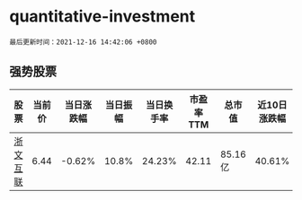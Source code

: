# quantitative-investment

`最后更新时间：2021-12-16 14:42:06 +0800`

## 强势股票

|股票|当前价|当日涨跌幅|当日振幅|当日换手率|市盈率TTM|总市值|近10日涨跌幅|
|----|----|----|----|----|----|----|----|
|[浙文互联](https://xueqiu.com/S/SH600986)|6.44|-0.62%|10.8%|24.23%|42.11|85.16亿|40.61%|

